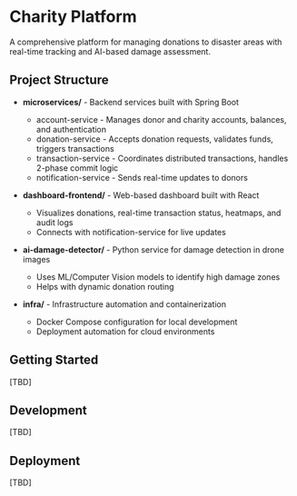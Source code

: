 # Charity Platform

A comprehensive platform for managing donations to disaster areas with real-time tracking and AI-based damage assessment.

## Project Structure

- **microservices/** - Backend services built with Spring Boot
  - account-service - Manages donor and charity accounts, balances, and authentication
  - donation-service - Accepts donation requests, validates funds, triggers transactions
  - transaction-service - Coordinates distributed transactions, handles 2-phase commit logic
  - notification-service - Sends real-time updates to donors

- **dashboard-frontend/** - Web-based dashboard built with React
  - Visualizes donations, real-time transaction status, heatmaps, and audit logs
  - Connects with notification-service for live updates

- **ai-damage-detector/** - Python service for damage detection in drone images
  - Uses ML/Computer Vision models to identify high damage zones
  - Helps with dynamic donation routing

- **infra/** - Infrastructure automation and containerization
  - Docker Compose configuration for local development
  - Deployment automation for cloud environments

## Getting Started

[TBD]

## Development

[TBD]

## Deployment

[TBD]

